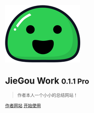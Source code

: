 ![logo](_media/icon.svg)

# <large>JieGou Work<large>  <small>0.1.1 Pro</small>

> 作者本人一个小小的总结网站！

[作者网站](https://laok.pw)
[开始使用](#jiegouwork)

